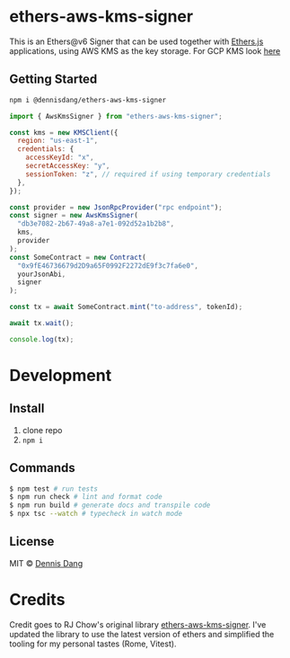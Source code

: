 # ethers-aws-kms-signer

This is an Ethers@v6 Signer that can be used together with [Ethers.js](https://github.com/ethers-io/ethers.js/) applications, using AWS KMS as the key storage.
For GCP KMS look [here](https://github.com/openlawteam/ethers-gcp-kms-signer)

## Getting Started

```sh
npm i @dennisdang/ethers-aws-kms-signer
```

```js
import { AwsKmsSigner } from "ethers-aws-kms-signer";

const kms = new KMSClient({
  region: "us-east-1",
  credentials: {
    accessKeyId: "x",
    secretAccessKey: "y",
    sessionToken: "z", // required if using temporary credentials
  },
});

const provider = new JsonRpcProvider("rpc endpoint");
const signer = new AwsKmsSigner(
  "db3e7082-2b67-49a8-a7e1-092d52a1b2b8",
  kms,
  provider
);
const SomeContract = new Contract(
  "0x9fE46736679d2D9a65F0992F2272dE9f3c7fa6e0",
  yourJsonAbi,
  signer
);

const tx = await SomeContract.mint("to-address", tokenId);

await tx.wait();

console.log(tx);
```

# Development

## Install

1. clone repo
2. `npm i`

## Commands

```sh
$ npm test # run tests
$ npm run check # lint and format code
$ npm run build # generate docs and transpile code
$ npx tsc --watch # typecheck in watch mode
```

## License

MIT © [Dennis Dang](https://github.com/dangdennis)

# Credits

Credit goes to RJ Chow's original library [ethers-aws-kms-signer](https://github.com/rjchow/ethers-aws-kms-signer). I've updated the library to use the latest version of ethers and simplified the tooling for my personal tastes (Rome, Vitest).
